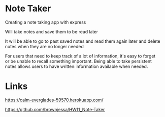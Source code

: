 # Note Taker
Creating a note taking app with express 

Will take notes and save them to be read later

It will be able to go to past saved notes and read them again later and
delete notes when they are no longer needed 


For users that need to keep track of a lot of information, it's easy to forget or be unable to recall something important. Being able to take persistent notes allows users to have written information available when needed.

# Links

https://calm-everglades-59570.herokuapp.com/

https://github.com/brownjessa/HW11_Note-Taker
